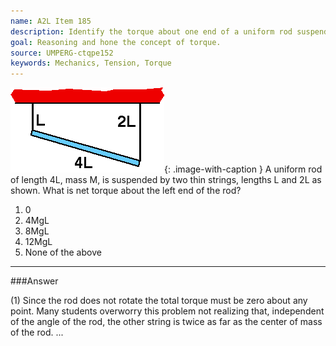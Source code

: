 ```yaml
---
name: A2L Item 185
description: Identify the torque about one end of a uniform rod suspended by two strings of unequal length.
goal: Reasoning and hone the concept of torque.
source: UMPERG-ctqpe152
keywords: Mechanics, Tension, Torque
---
```


![Item185_fig1.gif](../images/Item185_fig1.gif){: .image-with-caption }  A
uniform rod of length 4L, mass M, is suspended by two thin strings,
lengths L and 2L as shown.  What is net torque about the left end of the
rod?

1. 0
2. 4MgL
3. 8MgL
4. 12MgL
5. None of the above




<hr/>

###Answer 

(1) Since the rod does not rotate the total torque must be zero
about any point. Many students overworry this problem not realizing
that, independent of the angle of the rod, the other string is twice as
far as the center of mass of the rod.
...
